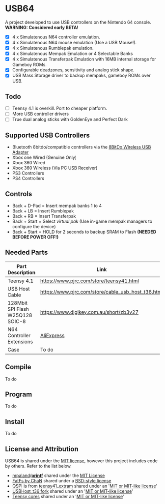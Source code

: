 # USB64
A project developed to use USB controllers on the Nintendo 64 console.  
**WARNING: Considered early BETA!**

- [x] 4 x Simulatenous N64 controller emulation.
- [x] 4 x Simulatenous N64 mouse emulation (Use a USB Mouse!).
- [x] 4 x Simulatenous Rumblepak emulation.
- [x] 4 x Simulatenous Mempak Emulation or 4 Selectable Banks
- [x] 4 x Simulatenous Transferpak Emulation with 16MB internal storage for Gameboy ROMs.
- [x] Configurable deadzones, sensitivity and analog stick shape.
- [x] USB Mass Storage driver to backup mempaks, gameboy ROMs over USB.

## Todo
- [ ] Teensy 4.1 is overkill. Port to cheaper platform.
- [ ] More USB controller drivers
- [ ] True dual analog sticks with GoldenEye and Perfect Dark

## Supported USB Controllers
- Bluetooth 8bitdo/compatible controllers via the [8BitDo Wireless USB Adapter](https://www.8bitdo.com/wireless-usb-adapter/)
- Xbox one Wired (Genuine Only)
- Xbox 360 Wired
- Xbox 360 Wireless (Via PC USB Receiver)
- PS3 Controllers
- PS4 Controllers

## Controls
- Back + D-Pad = Insert mempak banks 1 to 4
- Back + LB = Insert Rumblepak
- Back + RB = Insert Transferpak
- Back + Start = Select *virtual pak* (Use in-game mempak managers to configure the device)
- Back + Start = HOLD for 2 seconds to backup SRAM to Flash **(NEEDED BEFORE POWER OFF!)**

## Needed Parts
| Part Description | Link |
|--|--|
| Teensy 4.1 | https://www.pjrc.com/store/teensy41.html |
| USB Host Cable | https://www.pjrc.com/store/cable_usb_host_t36.html |
| 128Mbit SPI Flash W25Q128 SOIC-8| https://www.digikey.com.au/short/zb3v27 |
| N64 Controller Extensions | [AliExpress](https://www.aliexpress.com/wholesale?catId=0&SearchText=n64%20controller%20extension) |
| Case | To do |

## Compile
To do

## Program
To do

## Install
To do

## License and Attribution
USB64 is shared under the [MIT license](https://github.com/Ryzee119/usb64/blob/dev/LICENSE), however this project includes code by others. Refer to the list below.
* [mpaland](https://github.com/mpaland)/**[printf](https://github.com/mpaland/printf)** shared under the [MIT License](https://github.com/mpaland/printf/blob/d3b984684bb8a8bdc48cc7a1abecb93ce59bbe3e/LICENSE)
* [FatFs by ChaN](http://elm-chan.org/fsw/ff/00index_e.html) shared under a [BSD-style license](https://github.com/Ryzee119/usb64/blob/dev/src/fatfs/LICENSE.txt) 
* [QSPI](https://github.com/Ryzee119/usb64/tree/dev/src/qspi) is from [teensy41_extram](https://github.com/PaulStoffregen/teensy41_extram) shared under an '[MIT or MIT-like license](https://forum.pjrc.com/threads/29382-open-source-license-issues-when-using-teensy-products?p=79667&viewfull=1#post79667)'
* [USBHost_t36 fork](https://github.com/Ryzee119/USBHost_t36) shared under an '[MIT or MIT-like license](https://forum.pjrc.com/threads/29382-open-source-license-issues-when-using-teensy-products?p=79667&viewfull=1#post79667)'
* [Teensy cores](https://github.com/PaulStoffregen/cores) shared under an '[MIT or MIT-like license](https://forum.pjrc.com/threads/29382-open-source-license-issues-when-using-teensy-products?p=79667&viewfull=1#post79667)'
